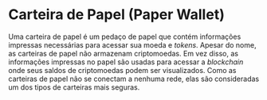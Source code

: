 # Carteira de Papel (Paper Wallet)

Uma carteira de papel é um pedaço de papel que contém informações impressas necessárias para acessar sua moeda e _tokens_. Apesar do nome, as carteiras de papel não armazenam criptomoedas. Em vez disso, as informações impressas no papel são usadas para acessar a _blockchain_ onde seus saldos de criptomoedas podem ser visualizados. Como as carteiras de papel não se conectam a nenhuma rede, elas são consideradas um dos tipos de carteiras mais seguras.